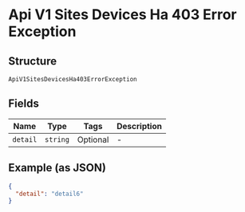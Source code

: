 
# Api V1 Sites Devices Ha 403 Error Exception

## Structure

`ApiV1SitesDevicesHa403ErrorException`

## Fields

| Name | Type | Tags | Description |
|  --- | --- | --- | --- |
| `detail` | `string` | Optional | - |

## Example (as JSON)

```json
{
  "detail": "detail6"
}
```

